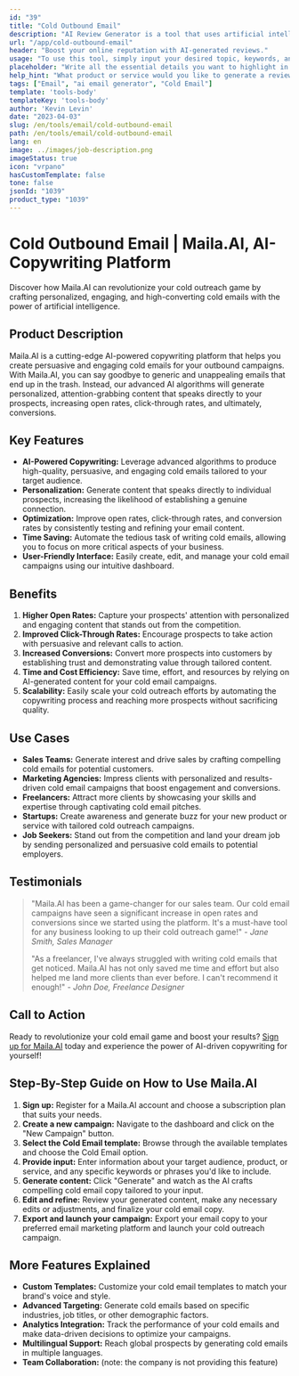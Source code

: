 ```yaml
---
id: "39"
title: "Cold Outbound Email"
description: "AI Review Generator is a tool that uses artificial intelligence to create authentic and persuasive reviews for products or services. Save time and effort by generating realistic, coherent, and engaging reviews based on a given topic or keywords to enhance your online presence and credibility."
url: "/app/cold-outbound-email"
header: "Boost your online reputation with AI-generated reviews."
usage: "To use this tool, simply input your desired topic, keywords, and key features of the product or service. The AI Review Generator will then create a well-structured, unique, and persuasive review based on your input."
placeholder: "Write all the essential details you want to highlight in the review, for instance:\n\n Key Points:\n \n1. Excellent customer service\n2. High-quality product\n3. Fast shipping\n\n keywords: customer service, product quality, shipping\n\n"
help_hint: "What product or service would you like to generate a review for? Enter some keywords related to the topic and we will create a compelling review based on your input. It is recommended to list the key points you want to highlight in the review."
tags: ["Email", "ai email generator", "Cold Email"]
template: 'tools-body'
templateKey: 'tools-body'
author: 'Kevin Levin'
date: "2023-04-03"
slug: /en/tools/email/cold-outbound-email
path: /en/tools/email/cold-outbound-email
lang: en
image: ../images/job-description.png
imageStatus: true
icon: "vrpano"
hasCustomTemplate: false
tone: false
jsonId: "1039"
product_type: "1039"
---
```

# Cold Outbound Email | Maila.AI, AI-Copywriting Platform

Discover how Maila.AI can revolutionize your cold outreach game by crafting personalized, engaging, and high-converting cold emails with the power of artificial intelligence.

## Product Description

Maila.AI is a cutting-edge AI-powered copywriting platform that helps you create persuasive and engaging cold emails for your outbound campaigns. With Maila.AI, you can say goodbye to generic and unappealing emails that end up in the trash. Instead, our advanced AI algorithms will generate personalized, attention-grabbing content that speaks directly to your prospects, increasing open rates, click-through rates, and ultimately, conversions.

## Key Features

- **AI-Powered Copywriting:** Leverage advanced algorithms to produce high-quality, persuasive, and engaging cold emails tailored to your target audience.
- **Personalization:** Generate content that speaks directly to individual prospects, increasing the likelihood of establishing a genuine connection.
- **Optimization:** Improve open rates, click-through rates, and conversion rates by consistently testing and refining your email content.
- **Time Saving:** Automate the tedious task of writing cold emails, allowing you to focus on more critical aspects of your business.
- **User-Friendly Interface:** Easily create, edit, and manage your cold email campaigns using our intuitive dashboard.

## Benefits

1. **Higher Open Rates:** Capture your prospects' attention with personalized and engaging content that stands out from the competition.
2. **Improved Click-Through Rates:** Encourage prospects to take action with persuasive and relevant calls to action.
3. **Increased Conversions:** Convert more prospects into customers by establishing trust and demonstrating value through tailored content.
4. **Time and Cost Efficiency:** Save time, effort, and resources by relying on AI-generated content for your cold email campaigns.
5. **Scalability:** Easily scale your cold outreach efforts by automating the copywriting process and reaching more prospects without sacrificing quality.

## Use Cases

- **Sales Teams:** Generate interest and drive sales by crafting compelling cold emails for potential customers.
- **Marketing Agencies:** Impress clients with personalized and results-driven cold email campaigns that boost engagement and conversions.
- **Freelancers:** Attract more clients by showcasing your skills and expertise through captivating cold email pitches.
- **Startups:** Create awareness and generate buzz for your new product or service with tailored cold outreach campaigns.
- **Job Seekers:** Stand out from the competition and land your dream job by sending personalized and persuasive cold emails to potential employers.

## Testimonials

> "Maila.AI has been a game-changer for our sales team. Our cold email campaigns have seen a significant increase in open rates and conversions since we started using the platform. It's a must-have tool for any business looking to up their cold outreach game!" - _Jane Smith, Sales Manager_
>
> "As a freelancer, I've always struggled with writing cold emails that get noticed. Maila.AI has not only saved me time and effort but also helped me land more clients than ever before. I can't recommend it enough!" - _John Doe, Freelance Designer_

## Call to Action

Ready to revolutionize your cold email game and boost your results? [Sign up for Maila.AI](https://www.Maila.AI) today and experience the power of AI-driven copywriting for yourself!

## Step-By-Step Guide on How to Use Maila.AI

1. **Sign up:** Register for a Maila.AI account and choose a subscription plan that suits your needs.
2. **Create a new campaign:** Navigate to the dashboard and click on the "New Campaign" button.
3. **Select the Cold Email template:** Browse through the available templates and choose the Cold Email option.
4. **Provide input:** Enter information about your target audience, product, or service, and any specific keywords or phrases you'd like to include.
5. **Generate content:** Click "Generate" and watch as the AI crafts compelling cold email copy tailored to your input.
6. **Edit and refine:** Review your generated content, make any necessary edits or adjustments, and finalize your cold email copy.
7. **Export and launch your campaign:** Export your email copy to your preferred email marketing platform and launch your cold outreach campaign.

## More Features Explained

- **Custom Templates:** Customize your cold email templates to match your brand's voice and style.
- **Advanced Targeting:** Generate cold emails based on specific industries, job titles, or other demographic factors.
- **Analytics Integration:** Track the performance of your cold emails and make data-driven decisions to optimize your campaigns.
- **Multilingual Support:** Reach global prospects by generating cold emails in multiple languages.
- **Team Collaboration:** (note: the company is not providing this feature)
